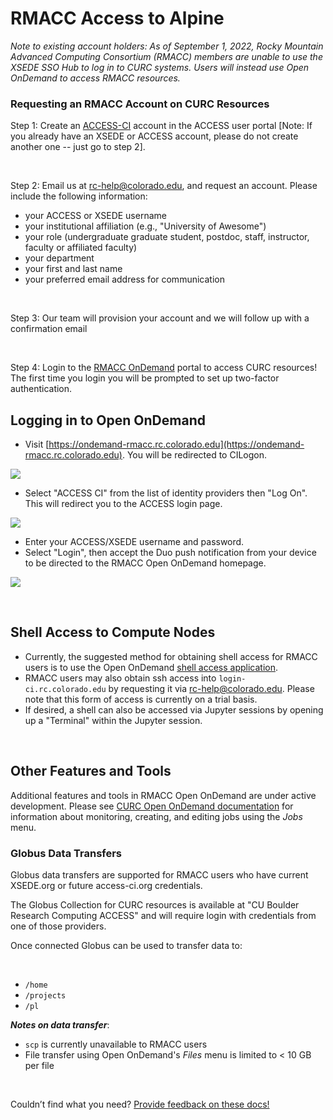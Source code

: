 # RMACC Access to Alpine 

_Note to existing account holders: As of September 1, 2022, Rocky Mountain Advanced Computing Consortium (RMACC) members are 
unable to use the XSEDE SSO Hub to log in to CURC systems. Users will instead use Open OnDemand to access RMACC resources._


### Requesting an RMACC Account on CURC Resources

Step 1: Create an [ACCESS-CI](https://access-ci.org/) account in the ACCESS user portal [Note: If you already have an XSEDE or ACCESS account, please do not create another 
one -- just go to step 2].

<br>

Step 2: Email us at <rc-help@colorado.edu>, and request an account. Please include the following information:

- your ACCESS or XSEDE username
- your institutional affiliation (e.g., "University of Awesome")
- your role (undergraduate graduate student, postdoc, staff, instructor, faculty or affiliated faculty)
- your department
- your first and last name
- your preferred email address for communication

<br>

Step 3: Our team will provision your account and we  will follow up with a confirmation email 

<br>

Step 4: Login to the [RMACC OnDemand](https://curc.readthedocs.io/en/latest/access/rmacc.html#logging-in-to-open-ondemand) portal to access CURC 
resources! The first time you login you will be prompted to set up two-factor authentication.
 
## Logging in to Open OnDemand

- Visit [https://ondemand-rmacc.rc.colorado.edu](https://ondemand-rmacc.rc.colorado.edu).
You will be redirected to CILogon.

![](rmacc/cilogon.png)

- Select "ACCESS CI" from the list of identity providers then "Log On". This will redirect you to the ACCESS login page. 
 
![](rmacc/access_cilogon.png)

- Enter your ACCESS/XSEDE username and password.
- Select "Login", then accept the Duo push notification from your device to be directed to the RMACC Open OnDemand homepage.

![](rmacc/ood_homepage.png)

<br>


## Shell Access to Compute Nodes  

- Currently, the suggested method for obtaining shell access for RMACC users is to use the Open OnDemand [shell access application](../gateways/OnDemand.html#clusters-shell-access).
- RMACC users may also obtain ssh access into `login-ci.rc.colorado.edu` by requesting it via <rc-help@colorado.edu>. Please note that this form of access is currently on a trial basis.
- If desired, a shell can also be accessed via Jupyter sessions by opening up a "Terminal" within the Jupyter session. 

<br>

## Other Features and Tools

Additional features and tools in RMACC Open OnDemand are under active development. Please see [CURC Open OnDemand documentation](https://curc.readthedocs.io/en/latest/gateways/OnDemand.html?highlight=Open%20OnDemand#jobs) for information about monitoring, creating, and editing jobs using the _Jobs_
menu. 


### Globus Data Transfers

Globus data transfers are supported for RMACC users who have current XSEDE.org or future access-ci.org credentials.  

The Globus Collection for CURC resources is available at "CU Boulder Research Computing ACCESS" and will require login with credentials from one of those providers.

Once connected Globus can be used to transfer data to:

<br>

- `/home`
- `/projects`
- `/pl`


**_Notes on data transfer_**:
  - `scp` is currently unavailable to RMACC users
  - File transfer using Open OnDemand's _Files_ menu is  limited to < 10 GB per file


<br>

Couldn’t find what you need? [Provide feedback on these docs!](https://docs.google.com/forms/d/e/1FAIpQLSeaoraGl8x_ubyGNEYe3WP2cw_wg6aZM7Dy0v4X5s2ND-06RA/viewform)
